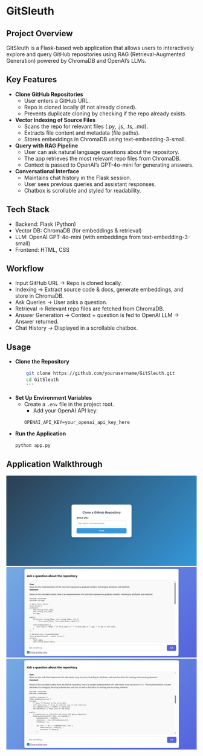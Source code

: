 # GitSleuth
## Project Overview
GitSleuth is a Flask-based web application that allows users to interactively explore and query GitHub repositories using RAG (Retrieval-Augmented Generation) powered by ChromaDB and OpenAI’s LLMs.

## Key Features

- **Clone GitHub Repositories**
    - User enters a GitHub URL.
    - Repo is cloned locally (if not already cloned).
    - Prevents duplicate cloning by checking if the repo already exists.
- **Vector Indexing of Source Files**
    - Scans the repo for relevant files (.py, .js, .ts, .md).
    - Extracts file content and metadata (file paths).
    - Stores embeddings in ChromaDB using text-embedding-3-small.
- **Query with RAG Pipeline**
    - User can ask natural language questions about the repository.
    - The app retrieves the most relevant repo files from ChromaDB.
    - Context is passed to OpenAI’s GPT-4o-mini for generating answers.
- **Conversational Interface**
    - Maintains chat history in the Flask session.
    - User sees previous queries and assistant responses.
    - Chatbox is scrollable and styled for readability.

## Tech Stack
- Backend: Flask (Python)
- Vector DB: ChromaDB (for embeddings & retrieval)
- LLM: OpenAI GPT-4o-mini (with embeddings from text-embedding-3-small)
- Frontend: HTML, CSS 

## Workflow
- Input GitHub URL → Repo is cloned locally.
- Indexing → Extract source code & docs, generate embeddings, and store in ChromaDB.
- Ask Queries → User asks a question.
- Retrieval → Relevant repo files are fetched from ChromaDB.
- Answer Generation → Context + question is fed to OpenAI LLM → Answer returned.
- Chat History → Displayed in a scrollable chatbox.

## Usage
- **Clone the Repository**
    ```bash
        git clone https://github.com/yourusername/GitSleuth.git
        cd GitSleuth
        ```
- **Set Up Environment Variables**
    - Create a `.env` file in the project root.
        - Add your OpenAI API key:
        ```
        OPENAI_API_KEY=your_openai_api_key_here
        ```
- **Run the Application**
    ```bash
    python app.py
    ```
## Application Walkthrough
![Screen1](images/main3.JPG)
![Screen2](images/main.JPG)
![Screen3](images/main2.JPG)